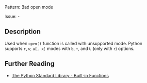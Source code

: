 Pattern: Bad open mode

Issue: -

## Description

Used when `open()` function is called with unsupported mode. Python supports `r`, `w`, `a[, x]` modes with `b`, `+`, and `U` (only with `r`) options.

## Further Reading

* [The Python Standard Library - Built-in Functions](https://docs.python.org/2/library/functions.html#open)
